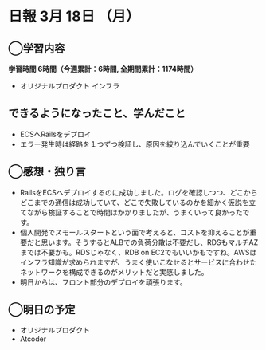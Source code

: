 # 日報  3月 18日 （月）

## ◯学習内容

**学習時間  6時間（今週累計：6時間, 全期間累計：1174時間）**

- オリジナルプロダクト インフラ

## できるようになったこと、学んだこと

- ECSへRailsをデプロイ
- エラー発生時は経路を１つずつ検証し、原因を絞り込んでいくことが重要

## ◯感想・独り言

- RailsをECSへデプロイするのに成功しました。ログを確認しつつ、どこからどこまでの通信は成功していて、どこで失敗しているのかを細かく仮説を立てながら検証することで時間はかかりましたが、うまくいって良かったです。
- 個人開発でスモールスタートという面で考えると、コストを抑えることが重要だと思います。そうするとALBでの負荷分散は不要だし、RDSもマルチAZまでは不要かも。RDSじゃなく、RDB on EC2でもいいかもですね。AWSはインフラ知識が求められますが、うまく使いこなせるとサービスに合わせたネットワークを構成できるのがメリットだと実感しました。
- 明日からは、フロント部分のデプロイを頑張ります。

## ◯明日の予定

- オリジナルプロダクト
- Atcoder
